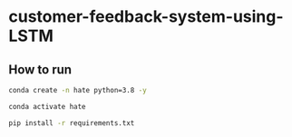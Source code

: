# customer-feedback-system-using-LSTM

## How to run

```bash
conda create -n hate python=3.8 -y
```

```bash
conda activate hate
```

```bash
pip install -r requirements.txt
```